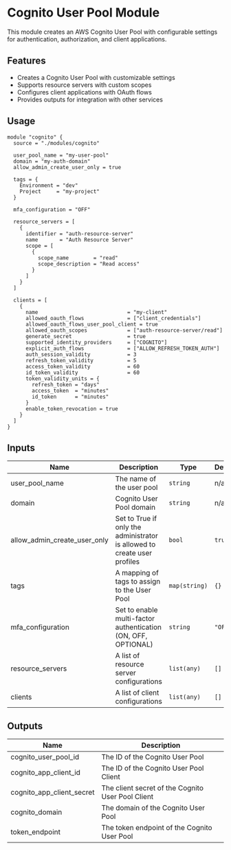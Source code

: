 # Cognito User Pool Module

This module creates an AWS Cognito User Pool with configurable settings for authentication, authorization, and client applications.

## Features

- Creates a Cognito User Pool with customizable settings
- Supports resource servers with custom scopes
- Configures client applications with OAuth flows
- Provides outputs for integration with other services

## Usage

```hcl
module "cognito" {
  source = "./modules/cognito"
  
  user_pool_name = "my-user-pool"
  domain = "my-auth-domain"
  allow_admin_create_user_only = true
  
  tags = {
    Environment = "dev"
    Project     = "my-project"
  }
  
  mfa_configuration = "OFF"
  
  resource_servers = [
    {
      identifier = "auth-resource-server"
      name       = "Auth Resource Server"
      scope = [
        {
          scope_name        = "read"
          scope_description = "Read access"
        }
      ]
    }
  ]
  
  clients = [
    {
      name                             = "my-client"
      allowed_oauth_flows              = ["client_credentials"]
      allowed_oauth_flows_user_pool_client = true
      allowed_oauth_scopes             = ["auth-resource-server/read"]
      generate_secret                  = true
      supported_identity_providers     = ["COGNITO"]
      explicit_auth_flows              = ["ALLOW_REFRESH_TOKEN_AUTH"]
      auth_session_validity            = 3
      refresh_token_validity           = 5
      access_token_validity            = 60
      id_token_validity                = 60
      token_validity_units = {
        refresh_token = "days"
        access_token  = "minutes"
        id_token      = "minutes"
      }
      enable_token_revocation = true
    }
  ]
}
```

## Inputs

| Name | Description | Type | Default | Required |
|------|-------------|------|---------|:--------:|
| user_pool_name | The name of the user pool | `string` | n/a | yes |
| domain | Cognito User Pool domain | `string` | n/a | yes |
| allow_admin_create_user_only | Set to True if only the administrator is allowed to create user profiles | `bool` | `true` | no |
| tags | A mapping of tags to assign to the User Pool | `map(string)` | `{}` | no |
| mfa_configuration | Set to enable multi-factor authentication (ON, OFF, OPTIONAL) | `string` | `"OFF"` | no |
| resource_servers | A list of resource server configurations | `list(any)` | `[]` | no |
| clients | A list of client configurations | `list(any)` | `[]` | no |

## Outputs

| Name | Description |
|------|-------------|
| cognito_user_pool_id | The ID of the Cognito User Pool |
| cognito_app_client_id | The ID of the Cognito User Pool Client |
| cognito_app_client_secret | The client secret of the Cognito User Pool Client |
| cognito_domain | The domain of the Cognito User Pool |
| token_endpoint | The token endpoint of the Cognito User Pool |
